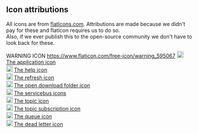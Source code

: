 
## Icon attributions

All icons are from [flatIcons.com](https://www.flaticon.com/free-icons). 
Attributions are made because we didn't pay for these and flaticon requires us to do so.  
Also, if we ever publish this to the open-source community we don't have to look back for these.  


WARNING ICON https://www.flaticon.com/free-icon/warning_595067
<a href="https://www.flaticon.com/free-icon/unemployment_4840311">
	<img src="./Resources/Icons/app-icon.png" alt="" width="18" height="18" class="icon"/>The application icon
</a><br/>
<a href="https://www.flaticon.com/free-icon/info_785822">
	<img src="./Resources/Icons/info.png" alt="" width="18" height="18" class="icon"/>The help icon
</a><br/>
<a href="https://www.flaticon.com/premium-icon/refresh-button_2267901">
	<img src="./Resources/Icons/refresh-button.png" alt="" width="18" height="18" class="icon"/>The refresh icon
</a><br/>
<a href="https://www.flaticon.com/premium-icon/open-folder_3735134">
	<img src="./Resources/Icons/open-folder.png" alt="" width="18" height="18" class="icon"/>The open download folder icon
</a><br/>
<a href="https://www.flaticon.com/free-icon/hub_984448">
	<img src="./Resources/Icons/servicebus.png" alt="" width="18" height="18" class="icon"/>The servicebus icons
</a><br/>
<a href="https://www.flaticon.com/premium-icon/book_2702096">
	<img src="./Resources/Icons/topic.png" alt="" width="18" height="18" class="icon"/>The topic icon
</a><br/>
<a href="https://www.flaticon.com/premium-icon/open-book_2702154?related_id=2702154">
	<img src="./Resources/Icons/topic-subscription.png" alt="" width="18" height="18" class="icon"/>The topic subscription icon
</a><br/>
<a href="https://www.flaticon.com/premium-icon/books_2702093">
	<img src="./Resources/Icons/queue.png" alt="" width="18" height="18" class="icon"/>The queue icon
</a><br/>
<a href="https://www.flaticon.com/free-icon/books-stack-of-three_29302">
	<img src="./Resources/Icons/dead-letter.png" alt="" width="18" height="18" class="icon"/>The dead letter icon
</a>

<style>
	document, body {
		overflow-x: hidden;
		overflow-wrap: break-word;
	}
	img.icon {
		margin-bottom: -3px;
		margin-right: 3px;
		border: 0px none;
	}
	pre code {
		font-size: .8em;]
	}
</style>
